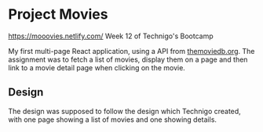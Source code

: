 # Project Movies

https://mooovies.netlify.com/
Week 12 of Technigo's Bootcamp

My first multi-page React application, using a API from [themoviedb.org](https://www.themoviedb.org/). The assignment was to fetch a list of movies, display them on a page and then link to a movie detail page when clicking on the movie.

## Design

The design was supposed to follow the design which Technigo created, with one page showing a list of movies and one showing details.
